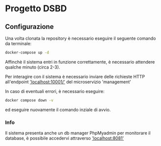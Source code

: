 # Progetto DSBD

## Configurazione
Una volta clonata la repository è necessario eseguire il seguente comando da terminale:

```bash
docker-compose up -d
```

Affinchè il sistema entri in funzione correttamente, è necessario attendere qualche minuto (circa 2-3).

Per interagire con il sistema è necessario inviare delle richieste HTTP all'endpoint <a href="http://localhost:10001/" target="_blank">'localhost:10001/'</a> del microservizio 'management'

In caso di eventuali errori, è necessario eseguire:

```bash
docker compose down -v
```
ed eseguire nuovamente il comando inziale di avvio.

### Info
Il sistema presenta anche un db manager PhpMyadmin per monitorare il database, è possibile accedervi attraverso <a href="http://localhost:8081" target="_blank">'localhost:8081'</a>
